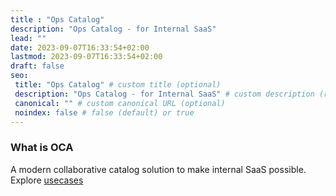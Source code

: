 ```yaml
---
title : "Ops Catalog"
description: "Ops Catalog - for Internal SaaS"
lead: ""
date: 2023-09-07T16:33:54+02:00
lastmod: 2023-09-07T16:33:54+02:00
draft: false
seo:
 title: "Ops Catalog" # custom title (optional)
 description: "Ops Catalog - for Internal SaaS" # custom description (recommended)
 canonical: "" # custom canonical URL (optional)
 noindex: false # false (default) or true
---
```

### What is OCA
A modern collaborative catalog solution to make internal SaaS possible.
Explore [usecases](https://ops-catalog.github.io/specification/usecases)
